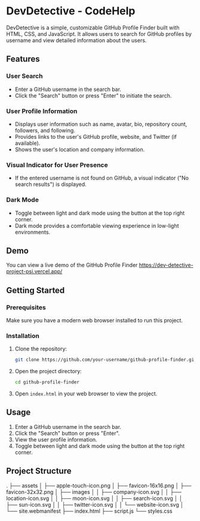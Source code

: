 # DevDetective - CodeHelp

DevDetective is a simple, customizable GitHub Profile Finder built with HTML, CSS, and JavaScript. It allows users to search for GitHub profiles by username and view detailed information about the users.

## Features

### User Search
- Enter a GitHub username in the search bar.
- Click the "Search" button or press "Enter" to initiate the search.

### User Profile Information
- Displays user information such as name, avatar, bio, repository count, followers, and following.
- Provides links to the user's GitHub profile, website, and Twitter (if available).
- Shows the user's location and company information.

### Visual Indicator for User Presence
- If the entered username is not found on GitHub, a visual indicator ("No search results") is displayed.

### Dark Mode
- Toggle between light and dark mode using the button at the top right corner.
- Dark mode provides a comfortable viewing experience in low-light environments.

## Demo

You can view a live demo of the GitHub Profile Finder
https://dev-detective-project-psi.vercel.app/

## Getting Started

### Prerequisites

Make sure you have a modern web browser installed to run this project.

### Installation

1. Clone the repository:
    ```sh
    git clone https://github.com/your-username/github-profile-finder.git
    ```

2. Open the project directory:
    ```sh
    cd github-profile-finder
    ```

3. Open `index.html` in your web browser to view the project.

## Usage

1. Enter a GitHub username in the search bar.
2. Click the "Search" button or press "Enter".
3. View the user profile information.
4. Toggle between light and dark mode using the button at the top right corner.

## Project Structure

.
├── assets
│ ├── apple-touch-icon.png
│ ├── favicon-16x16.png
│ ├── favicon-32x32.png
│ ├── images
│ │ ├── company-icon.svg
│ │ ├── location-icon.svg
│ │ ├── moon-icon.svg
│ │ ├── search-icon.svg
│ │ ├── sun-icon.svg
│ │ ├── twitter-icon.svg
│ │ └── website-icon.svg
│ └── site.webmanifest
├── index.html
├── script.js
└── styles.css
